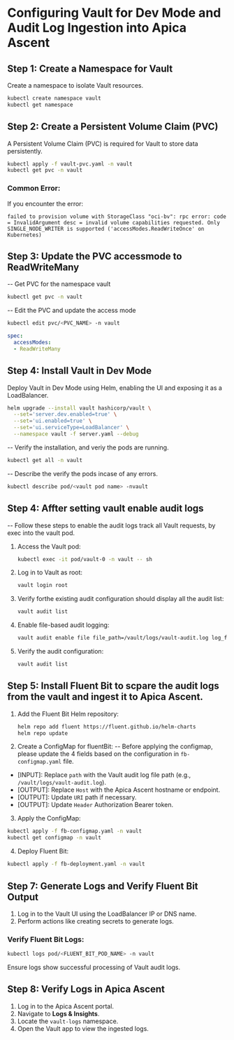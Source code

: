 # Configuring Vault for Dev Mode and Audit Log Ingestion into Apica Ascent

## Step 1: Create a Namespace for Vault
Create a namespace to isolate Vault resources.

```bash
kubectl create namespace vault
kubectl get namespace
```

## Step 2: Create a Persistent Volume Claim (PVC)
A Persistent Volume Claim (PVC) is required for Vault to store data persistently.

```bash
kubectl apply -f vault-pvc.yaml -n vault
kubectl get pvc -n vault
```

### Common Error:
If you encounter the error:
```plaintext
failed to provision volume with StorageClass "oci-bv": rpc error: code = InvalidArgument desc = invalid volume capabilities requested. Only SINGLE_NODE_WRITER is supported ('accessModes.ReadWriteOnce' on Kubernetes)
```
## Step 3: Update the PVC accessmode to ReadWriteMany
-- Get PVC for the namespace vault
```bash
kubectl get pvc -n vault
```
-- Edit the PVC and update the access mode
```bash
kubectl edit pvc/<PVC_NAME> -n vault
```
```yaml
spec:
  accessModes:
  - ReadWriteMany
```

## Step 4: Install Vault in Dev Mode
Deploy Vault in Dev Mode using Helm, enabling the UI and exposing it as a LoadBalancer.

```bash
helm upgrade --install vault hashicorp/vault \
  --set='server.dev.enabled=true' \
  --set='ui.enabled=true' \
  --set='ui.serviceType=LoadBalancer' \
  --namespace vault -f server.yaml --debug
```

-- Verify the installation, and veriy the pods are running.
```bash
kubectl get all -n vault
```
-- Describe the verify the pods incase of any errors.
```bash
kubectl describe pod/<vault pod name> -nvault
```

## Step 4: Affter setting vault enable audit logs
-- Follow these steps to enable the audit logs track all Vault requests, by exec into the vault pod.

1. Access the Vault pod:
   ```bash
   kubectl exec -it pod/vault-0 -n vault -- sh
   ```
2. Log in to Vault as root:
   ```bash
   vault login root
   ```
3. Verify forthe existing audit configuration should display all the audit list:
   ```bash
   vault audit list
   ```
4. Enable file-based audit logging:
   ```bash
   vault audit enable file file_path=/vault/logs/vault-audit.log log_format=json
   ```
5. Verify the audit configuration:
   ```bash
   vault audit list
   ```

## Step 5: Install Fluent Bit to scpare the audit logs from the vault and ingest it to Apica Ascent.

1. Add the Fluent Bit Helm repository:
   ```bash
   helm repo add fluent https://fluent.github.io/helm-charts
   helm repo update
   ```
2. Create a ConfigMap for fluentBit:
-- Before applying the configmap, please update the 4 fields based on the configuration in `fb-configmap.yaml` file.
- [INPUT]: Replace `path` with the Vault audit log file path (e.g., `/vault/logs/vault-audit.log`).
- [OUTPUT]: Replace `Host` with the Apica Ascent hostname or endpoint.
- [OUTPUT]: Update `URI` path if necessary.
- [OUTPUT]: Update `Header` Authorization Bearer token.

3. Apply the ConfigMap:
```bash
kubectl apply -f fb-configmap.yaml -n vault
kubectl get configmap -n vault
```

4. Deploy Fluent Bit:
```bash
kubectl apply -f fb-deployment.yaml -n vault
```

## Step 7: Generate Logs and Verify Fluent Bit Output
1. Log in to the Vault UI using the LoadBalancer IP or DNS name.
2. Perform actions like creating secrets to generate logs.

### Verify Fluent Bit Logs:
```bash
kubectl logs pod/<FLUENT_BIT_POD_NAME> -n vault
```
Ensure logs show successful processing of Vault audit logs.

## Step 8: Verify Logs in Apica Ascent
1. Log in to the Apica Ascent portal.
2. Navigate to **Logs & Insights**.
3. Locate the `vault-logs` namespace.
4. Open the Vault app to view the ingested logs.



